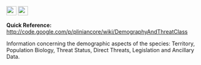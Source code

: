 <img src='http://img585.imageshack.us/img585/4808/optional.jpg' width='26' height='24' /> <img src='http://imageshack.us/a/img16/5397/multipleg.jpg' width='26' height='24' />

**Quick Reference:** http://code.google.com/p/pliniancore/wiki/DemographyAndThreatClass

Information concerning the demographic aspects of the species: Territory, Population Biology, Threat Status, Direct Threats, Legislation and Ancillary Data.